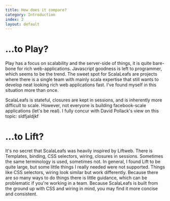 ```yaml
---
title: How does it compare?
category: Introduction
index: 2
layout: default
---
```


# ...to Play?


Play has a focus on scalability and the server-side of things, it is quite bare-bone for rich web-applications. Javascript goodness is left to programmer, which seems to be the trend. The sweet spot for ScalaLeafs are projects where there is a single team with mainly scala expertise that still wants to develop neat looking rich web applications fast. I've found myself in this situation more than once.

ScalaLeafs is stateful, closures are kept in sessions, and is inherently more difficult to scale. However, not everyone is building facebook-scale applications (let's be real). I fully concur with David Pollack's view on this topic: sldfjaldjkf

# ...to Lift?

It's no secret that ScalaLeafs was heavily inspired by Liftweb. There is Templates, binding, CSS selectors, wiring, closures in sessions. Sometimes the same terminology is used, sometimes not. In general, I found Lift to be quite large, but some little things I really needed were not supported. Things like CSS selectors, wiring look similar but work differently. Because there are so many ways to do things there is little guidance, which can be problematic if you're working in a team.  Because ScalaLeafs is built from the ground up with CSS and wiring in mind, you may find it more concise and consistent.
